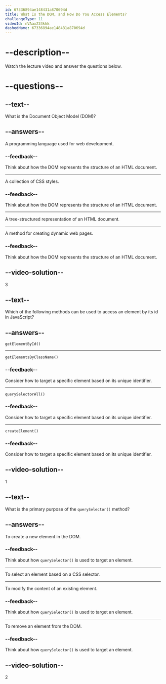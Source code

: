 ```yaml
---
id: 67336894ae148431a870694d
title: What Is the DOM, and How Do You Access Elements?
challengeType: 11
videoId: nVAaxZ34khk
dashedName: 67336894ae148431a870694d
---
```


# --description--

Watch the lecture video and answer the questions below.

# --questions--

## --text--

What is the Document Object Model (DOM)?

## --answers--

A programming language used for web development.

### --feedback--

Think about how the DOM represents the structure of an HTML document.

---

A collection of CSS styles.

### --feedback--

Think about how the DOM represents the structure of an HTML document.

---

A tree-structured representation of an HTML document.

---

A method for creating dynamic web pages.

### --feedback--

Think about how the DOM represents the structure of an HTML document.

## --video-solution--

3

## --text--

Which of the following methods can be used to access an element by its id in JavaScript?

## --answers--

`getElementById()`

---

`getElementsByClassName()`

### --feedback--

Consider how to target a specific element based on its unique identifier.

---

`querySelectorAll()`

### --feedback--

Consider how to target a specific element based on its unique identifier.

---

`createElement()`

### --feedback--

Consider how to target a specific element based on its unique identifier.

## --video-solution--

1

## --text--

What is the primary purpose of the `querySelector()` method?

## --answers--

To create a new element in the DOM.

### --feedback--

Think about how `querySelector()` is used to target an element.

---

To select an element based on a CSS selector.

---

To modify the content of an existing element.

### --feedback--

Think about how `querySelector()` is used to target an element.

---

To remove an element from the DOM.

### --feedback--

Think about how `querySelector()` is used to target an element.

## --video-solution--

2
